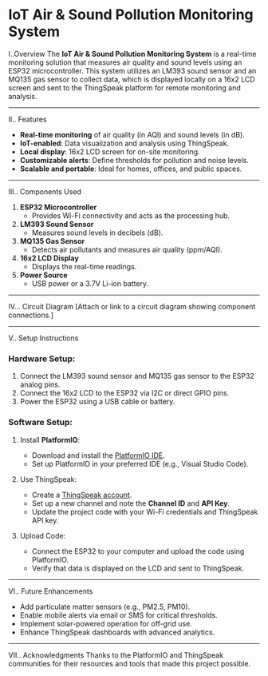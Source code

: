# IoT Air & Sound Pollution Monitoring System

I..Overview
The **IoT Air & Sound Pollution Monitoring System** is a real-time monitoring solution that measures air quality and sound levels using an ESP32 microcontroller. This system utilizes an LM393 sound sensor and an MQ135 gas sensor to collect data, which is displayed locally on a 16x2 LCD screen and sent to the ThingSpeak platform for remote monitoring and analysis.

---
II.. Features
- **Real-time monitoring** of air quality (in AQI) and sound levels (in dB).
- **IoT-enabled**: Data visualization and analysis using ThingSpeak.
- **Local display**: 16x2 LCD screen for on-site monitoring.
- **Customizable alerts**: Define thresholds for pollution and noise levels.
- **Scalable and portable**: Ideal for homes, offices, and public spaces.

---
III.. Components Used
1. **ESP32 Microcontroller**  
   - Provides Wi-Fi connectivity and acts as the processing hub.
2. **LM393 Sound Sensor**  
   - Measures sound levels in decibels (dB).
3. **MQ135 Gas Sensor**  
   - Detects air pollutants and measures air quality (ppm/AQI).
4. **16x2 LCD Display**  
   - Displays the real-time readings.
5. **Power Source**  
   - USB power or a 3.7V Li-ion battery.

---

IV... Circuit Diagram
[Attach or link to a circuit diagram showing component connections.]


---

V.. Setup Instructions
### Hardware Setup:
1. Connect the LM393 sound sensor and MQ135 gas sensor to the ESP32 analog pins.
2. Connect the 16x2 LCD to the ESP32 via I2C or direct GPIO pins.
3. Power the ESP32 using a USB cable or battery.

### Software Setup:
1. Install **PlatformIO**:
   - Download and install the [PlatformIO IDE](https://platformio.org/).
   - Set up PlatformIO in your preferred IDE (e.g., Visual Studio Code).

3. Use ThingSpeak:
   - Create a [ThingSpeak account](https://thingspeak.com/).
   - Set up a new channel and note the **Channel ID** and **API Key**.
   - Update the project code with your Wi-Fi credentials and ThingSpeak API key.

4. Upload Code:
   - Connect the ESP32 to your computer and upload the code using PlatformIO.
   - Verify that data is displayed on the LCD and sent to ThingSpeak.

---

VI.. Future Enhancements
- Add particulate matter sensors (e.g., PM2.5, PM10).
- Enable mobile alerts via email or SMS for critical thresholds.
- Implement solar-powered operation for off-grid use.
- Enhance ThingSpeak dashboards with advanced analytics.

---

VII.. Acknowledgments
Thanks to the PlatformIO and ThingSpeak communities for their resources and tools that made this project possible.
